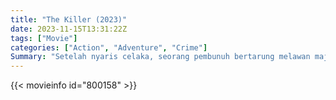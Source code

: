 ```yaml
---
title: "The Killer (2023)"
date: 2023-11-15T13:31:22Z
tags: ["Movie"]
categories: ["Action", "Adventure", "Crime"]
Summary: "Setelah nyaris celaka, seorang pembunuh bertarung melawan majikannya dan dirinya sendiri, dalam perburuan internasional yang menurutnya bukan masalah pribadi."
---
```


<mux-player stream-type="on-demand"
src="https://kp3d-my.sharepoint.com/personal/ryoo_kp3d_onmicrosoft_com/_layouts/15/download.aspx?share=EVxWedpML1xLvYnekSSvbeUBoS1r-Hx6-UrE3vg6Pa8gFA" prefer-playback="mse" controls>

</mux-player>


{{< movieinfo id="800158" >}}

<script src="https://cdn.jsdelivr.net/npm/@mux/mux-player"></script>

 <script type="application/ld+json ">
{
"@context": "https://schema.org/",
"@type": "VideoObject",
"name": "The Killer (2023)",
"contentUrl": "https://stream.mux.com/HvkScscWj9wtStbuowvvmWtLH7kosuEp6qSIRNtfYQA.m3u8?min_resolution=480p",
"thumbnailUrl": "https://www.themoviedb.org/t/p/original/tJtPeE1fR6VQot8Fg1pg852ESJU.jpg?width=314&fit_mode=preserve&time=25",
"uploadDate": "2023-11-15T13:31:22Z",
}

</script>